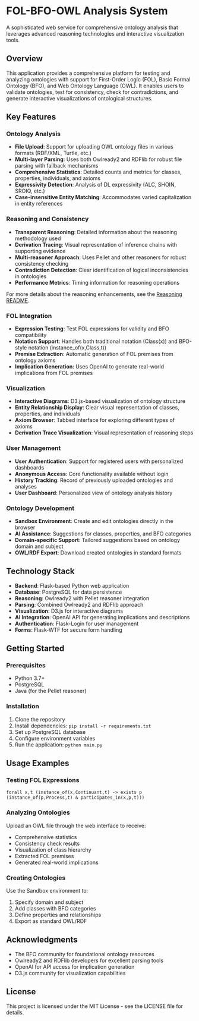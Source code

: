 # FOL-BFO-OWL Analysis System

A sophisticated web service for comprehensive ontology analysis that leverages advanced reasoning technologies and interactive visualization tools.

## Overview

This application provides a comprehensive platform for testing and analyzing ontologies with support for First-Order Logic (FOL), Basic Formal Ontology (BFO), and Web Ontology Language (OWL). It enables users to validate ontologies, test for consistency, check for contradictions, and generate interactive visualizations of ontological structures.

## Key Features

### Ontology Analysis

- **File Upload**: Support for uploading OWL ontology files in various formats (RDF/XML, Turtle, etc.)
- **Multi-layer Parsing**: Uses both Owlready2 and RDFlib for robust file parsing with fallback mechanisms
- **Comprehensive Statistics**: Detailed counts and metrics for classes, properties, individuals, and axioms
- **Expressivity Detection**: Analysis of DL expressivity (ALC, SHOIN, SROIQ, etc.)
- **Case-insensitive Entity Matching**: Accommodates varied capitalization in entity references

### Reasoning and Consistency

- **Transparent Reasoning**: Detailed information about the reasoning methodology used
- **Derivation Tracing**: Visual representation of inference chains with supporting evidence
- **Multi-reasoner Approach**: Uses Pellet and other reasoners for robust consistency checking
- **Contradiction Detection**: Clear identification of logical inconsistencies in ontologies
- **Performance Metrics**: Timing information for reasoning operations

For more details about the reasoning enhancements, see the [Reasoning README](README_REASONING.md).

### FOL Integration

- **Expression Testing**: Test FOL expressions for validity and BFO compatibility
- **Notation Support**: Handles both traditional notation (Class(x)) and BFO-style notation (instance_of(x,Class,t))
- **Premise Extraction**: Automatic generation of FOL premises from ontology axioms
- **Implication Generation**: Uses OpenAI to generate real-world implications from FOL premises

### Visualization

- **Interactive Diagrams**: D3.js-based visualization of ontology structure
- **Entity Relationship Display**: Clear visual representation of classes, properties, and individuals
- **Axiom Browser**: Tabbed interface for exploring different types of axioms
- **Derivation Trace Visualization**: Visual representation of reasoning steps

### User Management

- **User Authentication**: Support for registered users with personalized dashboards
- **Anonymous Access**: Core functionality available without login
- **History Tracking**: Record of previously uploaded ontologies and analyses
- **User Dashboard**: Personalized view of ontology analysis history

### Ontology Development

- **Sandbox Environment**: Create and edit ontologies directly in the browser
- **AI Assistance**: Suggestions for classes, properties, and BFO categories
- **Domain-specific Support**: Tailored suggestions based on ontology domain and subject
- **OWL/RDF Export**: Download created ontologies in standard formats

## Technology Stack

- **Backend**: Flask-based Python web application
- **Database**: PostgreSQL for data persistence
- **Reasoning**: Owlready2 with Pellet reasoner integration
- **Parsing**: Combined Owlready2 and RDFlib approach
- **Visualization**: D3.js for interactive diagrams
- **AI Integration**: OpenAI API for generating implications and descriptions
- **Authentication**: Flask-Login for user management
- **Forms**: Flask-WTF for secure form handling

## Getting Started

### Prerequisites

- Python 3.7+
- PostgreSQL
- Java (for the Pellet reasoner)

### Installation

1. Clone the repository
2. Install dependencies: `pip install -r requirements.txt`
3. Set up PostgreSQL database
4. Configure environment variables
5. Run the application: `python main.py`

## Usage Examples

### Testing FOL Expressions

```
forall x,t (instance_of(x,Continuant,t) -> exists p (instance_of(p,Process,t) & participates_in(x,p,t)))
```

### Analyzing Ontologies

Upload an OWL file through the web interface to receive:
- Comprehensive statistics
- Consistency check results
- Visualization of class hierarchy
- Extracted FOL premises
- Generated real-world implications

### Creating Ontologies

Use the Sandbox environment to:
1. Specify domain and subject
2. Add classes with BFO categories
3. Define properties and relationships
4. Export as standard OWL/RDF

## Acknowledgments

- The BFO community for foundational ontology resources
- Owlready2 and RDFlib developers for excellent parsing tools
- OpenAI for API access for implication generation
- D3.js community for visualization capabilities

## License

This project is licensed under the MIT License - see the LICENSE file for details.
